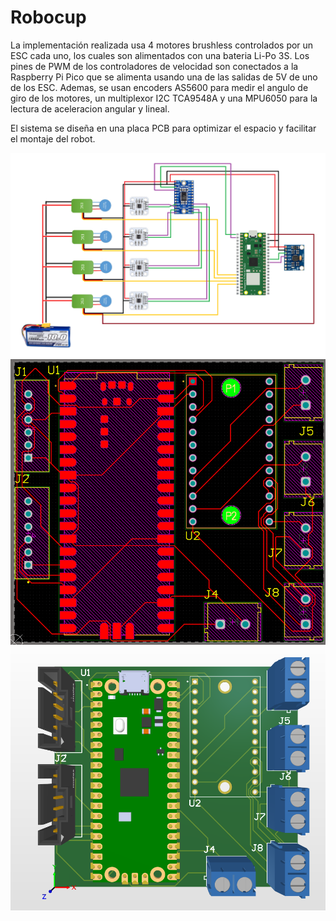 # Robocup
La implementación realizada usa 4 motores brushless controlados por un ESC cada uno, los cuales son alimentados con una bateria Li-Po 3S. Los pines de PWM de los controladores de velocidad son conectados a la Raspberry Pi Pico que se alimenta usando una de las salidas de 5V de uno de los ESC. Ademas, se usan encoders AS5600 para medir el angulo de giro de los motores, un multiplexor I2C TCA9548A y una MPU6050 para la lectura de aceleracion angular y lineal.

El sistema se diseña en una placa PCB para optimizar el espacio y facilitar el montaje del robot.

<img src="robocup-schematic.png" alt="Descripción de la imagen">
<img src="pcb.png" alt="Descripción de la imagen">
<img src="pcb1.png" alt="Descripción de la imagen">
